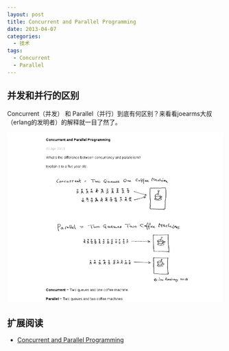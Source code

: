 ```yaml
---
layout: post
title: Concurrent and Parallel Programming
date: 2013-04-07
categories:
  - 技术
tags:
  - Concurrent
  - Parallel
---
```

## 并发和并行的区别

Concurrent（并发） 和 Parallel（并行）到底有何区别？来看看joearms大叔（erlang的发明者）的解释就一目了然了。

[![Concurrent and Parallel Programming](/img/article/2013-04/07-01.png)](http://joearms.github.io/2013/04/05/concurrent-and-parallel-programming.html)


## 扩展阅读

* [Concurrent and Parallel Programming](http://joearms.github.io/2013/04/05/concurrent-and-parallel-programming.html)


